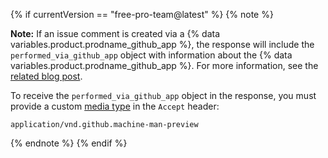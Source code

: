 {% if currentVersion == "free-pro-team@latest" %}
{% note %}

**Note:** If an issue comment is created via a {% data variables.product.prodname_github_app %}, the response will include the `performed_via_github_app` object with information about the {% data variables.product.prodname_github_app %}. For more information, see the [related blog post](https://developer.github.com/changes/2016-09-14-Integrations-Early-Access).

To receive the `performed_via_github_app` object in the response, you must provide a custom [media type](/v3/media) in the `Accept` header:

```
application/vnd.github.machine-man-preview
```

{% endnote %}
{% endif %}
